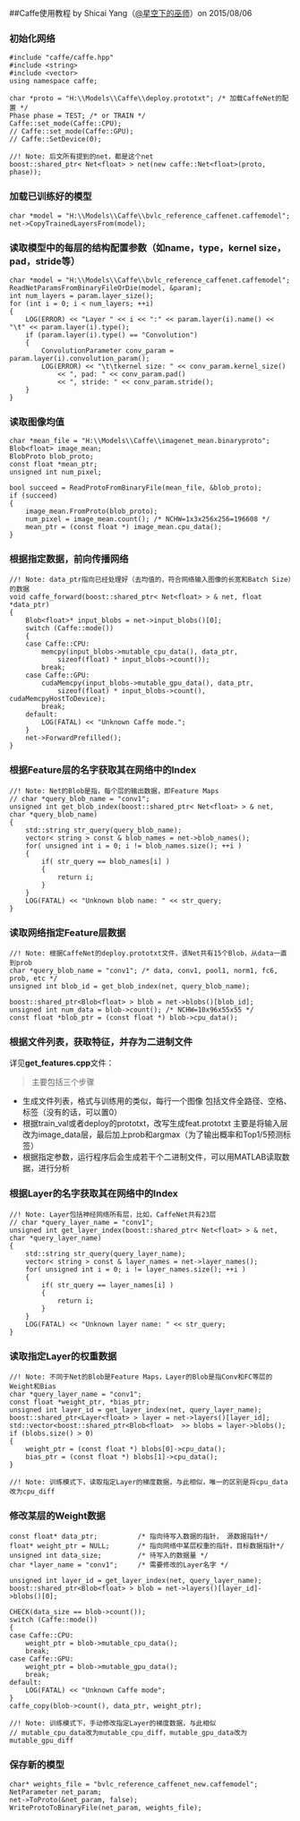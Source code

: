 ##Caffe使用教程
by Shicai Yang（[@星空下的巫师](http://weibo.com/shicaiyang)）on 2015/08/06

### 初始化网络

    #include "caffe/caffe.hpp"
    #include <string>
    #include <vector>
    using namespace caffe;
    
    char *proto = "H:\\Models\\Caffe\\deploy.prototxt"; /* 加载CaffeNet的配置 */
    Phase phase = TEST; /* or TRAIN */
    Caffe::set_mode(Caffe::CPU);
    // Caffe::set_mode(Caffe::GPU);
    // Caffe::SetDevice(0);
    
    //! Note: 后文所有提到的net，都是这个net
    boost::shared_ptr< Net<float> > net(new caffe::Net<float>(proto, phase));
    
### 加载已训练好的模型

    char *model = "H:\\Models\\Caffe\\bvlc_reference_caffenet.caffemodel";    
    net->CopyTrainedLayersFrom(model);
    
### 读取模型中的每层的结构配置参数（如name，type，kernel size，pad，stride等）

    char *model = "H:\\Models\\Caffe\\bvlc_reference_caffenet.caffemodel";
    ReadNetParamsFromBinaryFileOrDie(model, &param);
    int num_layers = param.layer_size();
    for (int i = 0; i < num_layers; ++i)
    {
        LOG(ERROR) << "Layer " << i << ":" << param.layer(i).name() << "\t" << param.layer(i).type();
        if (param.layer(i).type() == "Convolution")
        {
            ConvolutionParameter conv_param = param.layer(i).convolution_param();
            LOG(ERROR) << "\t\tkernel size: " << conv_param.kernel_size()
                << ", pad: " << conv_param.pad()
                << ", stride: " << conv_param.stride();
        }
    }
    
### 读取图像均值
    
    char *mean_file = "H:\\Models\\Caffe\\imagenet_mean.binaryproto";
    Blob<float> image_mean;
    BlobProto blob_proto;
    const float *mean_ptr;
    unsigned int num_pixel;
    
    bool succeed = ReadProtoFromBinaryFile(mean_file, &blob_proto);
    if (succeed)
    {
        image_mean.FromProto(blob_proto);
        num_pixel = image_mean.count(); /* NCHW=1x3x256x256=196608 */
        mean_ptr = (const float *) image_mean.cpu_data();
    }
    
### 根据指定数据，前向传播网络
    //! Note: data_ptr指向已经处理好（去均值的，符合网络输入图像的长宽和Batch Size）的数据
    void caffe_forward(boost::shared_ptr< Net<float> > & net, float *data_ptr)
    {
        Blob<float>* input_blobs = net->input_blobs()[0];
        switch (Caffe::mode())
        {
        case Caffe::CPU:
            memcpy(input_blobs->mutable_cpu_data(), data_ptr,
                sizeof(float) * input_blobs->count());
            break;
        case Caffe::GPU:
            cudaMemcpy(input_blobs->mutable_gpu_data(), data_ptr,
                sizeof(float) * input_blobs->count(), cudaMemcpyHostToDevice);
            break;
        default:
            LOG(FATAL) << "Unknown Caffe mode.";
        } 
        net->ForwardPrefilled();
    }
    
### 根据Feature层的名字获取其在网络中的Index

    //! Note: Net的Blob是指，每个层的输出数据，即Feature Maps
    // char *query_blob_name = "conv1";
    unsigned int get_blob_index(boost::shared_ptr< Net<float> > & net, char *query_blob_name)
    {
        std::string str_query(query_blob_name);    
        vector< string > const & blob_names = net->blob_names();
        for( unsigned int i = 0; i != blob_names.size(); ++i ) 
        { 
            if( str_query == blob_names[i] ) 
            { 
                return i;
            } 
        }
        LOG(FATAL) << "Unknown blob name: " << str_query;
    }
    
### 读取网络指定Feature层数据

    //! Note: 根据CaffeNet的deploy.prototxt文件，该Net共有15个Blob，从data一直到prob    
    char *query_blob_name = "conv1"; /* data, conv1, pool1, norm1, fc6, prob, etc */
    unsigned int blob_id = get_blob_index(net, query_blob_name);
    
    boost::shared_ptr<Blob<float> > blob = net->blobs()[blob_id];
    unsigned int num_data = blob->count(); /* NCHW=10x96x55x55 */
    const float *blob_ptr = (const float *) blob->cpu_data();

### 根据文件列表，获取特征，并存为二进制文件

详见**get_features.cpp**文件：
> 主要包括三个步骤
- 生成文件列表，格式与训练用的类似，每行一个图像
包括文件全路径、空格、标签（没有的话，可以置0）
- 根据train_val或者deploy的prototxt，改写生成feat.prototxt
主要是将输入层改为image_data层，最后加上prob和argmax（为了输出概率和Top1/5预测标签）
- 根据指定参数，运行程序后会生成若干个二进制文件，可以用MATLAB读取数据，进行分析


    
### 根据Layer的名字获取其在网络中的Index

    //! Note: Layer包括神经网络所有层，比如，CaffeNet共有23层
    // char *query_layer_name = "conv1";
    unsigned int get_layer_index(boost::shared_ptr< Net<float> > & net, char *query_layer_name)
    {
        std::string str_query(query_layer_name);    
        vector< string > const & layer_names = net->layer_names();
        for( unsigned int i = 0; i != layer_names.size(); ++i ) 
        { 
            if( str_query == layer_names[i] ) 
            { 
                return i;
            } 
        }
        LOG(FATAL) << "Unknown layer name: " << str_query;
    }
    
### 读取指定Layer的权重数据

    //! Note: 不同于Net的Blob是Feature Maps，Layer的Blob是指Conv和FC等层的Weight和Bias
    char *query_layer_name = "conv1";
    const float *weight_ptr, *bias_ptr;
    unsigned int layer_id = get_layer_index(net, query_layer_name);
    boost::shared_ptr<Layer<float> > layer = net->layers()[layer_id];
    std::vector<boost::shared_ptr<Blob<float>  >> blobs = layer->blobs();
    if (blobs.size() > 0)
    {
        weight_ptr = (const float *) blobs[0]->cpu_data();
        bias_ptr = (const float *) blobs[1]->cpu_data();
    }
    
    //! Note: 训练模式下，读取指定Layer的梯度数据，与此相似，唯一的区别是将cpu_data改为cpu_diff
    
### 修改某层的Weight数据
    
    const float* data_ptr;          /* 指向待写入数据的指针， 源数据指针*/
    float* weight_ptr = NULL;       /* 指向网络中某层权重的指针，目标数据指针*/
    unsigned int data_size;         /* 待写入的数据量 */
    char *layer_name = "conv1";     /* 需要修改的Layer名字 */
    
    unsigned int layer_id = get_layer_index(net, query_layer_name);    
    boost::shared_ptr<Blob<float> > blob = net->layers()[layer_id]->blobs()[0];
    
    CHECK(data_size == blob->count());
    switch (Caffe::mode())
    {
    case Caffe::CPU:
        weight_ptr = blob->mutable_cpu_data();
        break;
    case Caffe::GPU:
        weight_ptr = blob->mutable_gpu_data();
        break;
    default:
        LOG(FATAL) << "Unknown Caffe mode";
    }
    caffe_copy(blob->count(), data_ptr, weight_ptr);
    
    //! Note: 训练模式下，手动修改指定Layer的梯度数据，与此相似
    // mutable_cpu_data改为mutable_cpu_diff，mutable_gpu_data改为mutable_gpu_diff

### 保存新的模型

    char* weights_file = "bvlc_reference_caffenet_new.caffemodel";
    NetParameter net_param;
    net->ToProto(&net_param, false);
    WriteProtoToBinaryFile(net_param, weights_file);
    

